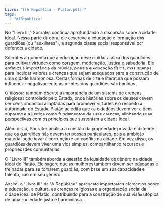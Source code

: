 ```yaml
---
Livro: "[[A República - Platão.pdf]]"
tags:
  - "#ARepublica"
---
```

No "Livro III," Sócrates continua aprofundando a discussão sobre a cidade ideal. Nessa parte da obra, ele descreve a educação e formação dos guardiões (ou "auxiliares"), a segunda classe social responsável por defender a cidade.

Sócrates argumenta que a educação deve moldar a alma dos guardiões para cultivar virtudes como coragem, moderação, justiça e sabedoria. Ele enfatiza a importância da música, poesia e educação física, mas apenas para inculcar valores e crenças que sejam adequados para a construção de uma cidade harmoniosa. Certas formas de arte e literatura que possam influenciar negativamente as mentes dos guardiões são banidas.

O filósofo também discute a importância de um sistema de crenças religiosas controlado pelo Estado, onde histórias sobre os deuses devem ser censuradas ou adaptadas para promover virtudes e o respeito à autoridade do Estado. Platão acredita que os cidadãos devem ver o bem supremo e a justiça como fundamentos de suas crenças, alinhando suas perspectivas com os princípios que sustentam a cidade ideal.

Além disso, Sócrates analisa a questão da propriedade privada e defende que os guardiões não devem ter posses particulares, pois a ambição material pode levar à corrupção e ao conflito na cidade. Em vez disso, os guardiões devem viver uma vida simples, compartilhando recursos e propriedades comunitárias.

O "Livro III" também aborda a questão da igualdade de gênero na cidade ideal de Platão. Ele sugere que as mulheres também devem ser educadas e treinadas para se tornarem guardiãs, com base em sua capacidade e talento, não em seu gênero.

Assim, o "Livro III" de "A República" apresenta importantes elementos sobre a educação, a cultura, as crenças religiosas e a organização social da cidade ideal de Platão, contribuindo para a construção de sua visão utópica de uma sociedade justa e harmoniosa.